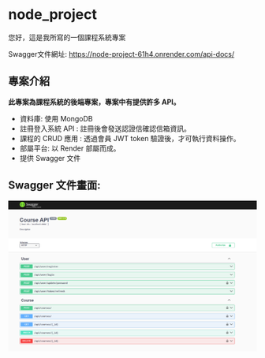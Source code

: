 # node_project

您好，這是我所寫的一個課程系統專案

Swagger文件網址: https://node-project-61h4.onrender.com/api-docs/

## 專案介紹

**此專案為課程系統的後端專案，專案中有提供許多 API。**

* 資料庫: 使用 MongoDB
* 註冊登入系統 API : 註冊後會發送認證信確認信箱資訊。
* 課程的 CRUD 應用 : 透過會員 JWT token 驗證後，才可執行資料操作。 
* 部屬平台: 以 Render 部屬而成。
* 提供 Swagger 文件

## Swagger 文件畫面:

![image](https://github.com/n55567820/node_project/blob/main/swaggerDoc.png)
